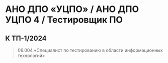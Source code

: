 # АНО ДПО «УЦПО» / АНО ДПО УЦПО 4 / Тестировщик ПО
## К ТП-1/2024
> 06.004 «Специалист по тестированию в области информационных технологий»
